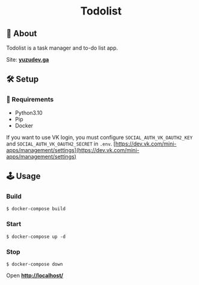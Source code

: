 <h1 align="center">Todolist</h1>

## 📖 About

Todolist is a task manager and to-do list app.

Site: **[yuzudev.ga](http://yuzudev.ga/)**

## 🛠 Setup

### 🧾 Requirements

- Python3.10
- Pip
- Docker

If you want to use VK login, you must configure `SOCIAL_AUTH_VK_OAUTH2_KEY` and `SOCIAL_AUTH_VK_OAUTH2_SECRET` in `.env`. [https://dev.vk.com/mini-apps/management/settings](https://dev.vk.com/mini-apps/management/settings)
## 🕹 Usage

### Build
```
$ docker-compose build
```

### Start
```
$ docker-compose up -d
```

### Stop
```
$ docker-compose down
```

Open **[http://localhost/](http://localhost/)**